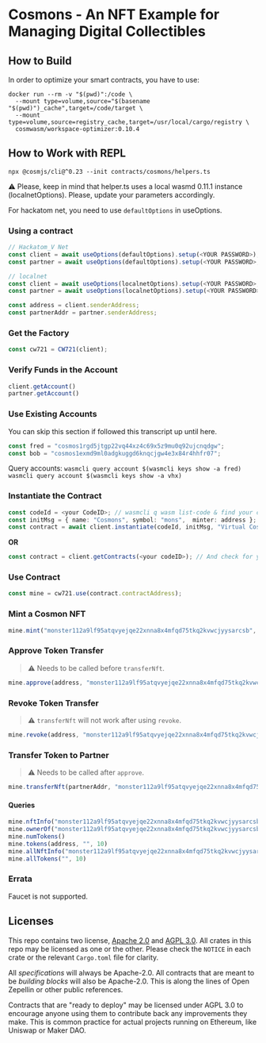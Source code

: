# Cosmons - An NFT Example for Managing Digital Collectibles

## How to Build

In order to optimize your smart contracts, you have to use:

```shell
docker run --rm -v "$(pwd)":/code \
  --mount type=volume,source="$(basename "$(pwd)")_cache",target=/code/target \
  --mount type=volume,source=registry_cache,target=/usr/local/cargo/registry \
  cosmwasm/workspace-optimizer:0.10.4
```

## How to Work with REPL

`npx @cosmjs/cli@^0.23 --init contracts/cosmons/helpers.ts`

:warning: Please, keep in mind that helper.ts uses a local wasmd 0.11.1 instance (localnetOptions). Please, update your parameters accordingly.

For hackatom net, you need to use `defaultOptions` in useOptions.

### Using a contract

```typescript
// Hackatom_V Net
const client = await useOptions(defaultOptions).setup(<YOUR PASSWORD>);
const partner = await useOptions(defaultOptions).setup(<YOUR PASSWORD>, "/Users/user/.hackatom2.key");

// localnet
const client = await useOptions(localnetOptions).setup(<YOUR PASSWORD>, "/Users/user/localnet.key");
const partner = await useOptions(localnetOptions).setup(<YOUR PASSWORD>, "/Users/user/localnet2.key");

const address = client.senderAddress;
const partnerAddr = partner.senderAddress;
```

### Get the Factory

```typescript
const cw721 = CW721(client);
```

### Verify Funds in the Account

```typescript
client.getAccount()
partner.getAccount()
```

### Use Existing Accounts

You can skip this section if followed this transcript up until here.

```typescript
const fred = "cosmos1rgd5jtgp22vq44xz4c69x5z9mu0q92ujcnqdgw";
const bob = "cosmos1exmd9ml0adgkuggd6knqcjgw4e3x84r4hhfr07";
```

Query accounts:
`wasmcli query account $(wasmcli keys show -a fred)`
`wasmcli query account $(wasmcli keys show -a vhx)`

### Instantiate the Contract

```typescript
const codeId = <your CodeID>; // wasmcli q wasm list-code & find your contract ID
const initMsg = { name: "Cosmons", symbol: "mons",  minter: address };
const contract = await client.instantiate(codeId, initMsg, "Virtual Cosmons 1");
```

**OR**

```typescript
const contract = client.getContracts(<your codeID>); // And check for your contractAddress
```

### Use Contract

```typescript
const mine = cw721.use(contract.contractAddress);
```

### Mint a Cosmon NFT

```typescript
mine.mint("monster112a9lf95atqvyejqe22xnna8x4mfqd75tkq2kvwcjyysarcsb", address, "Cosmos", "Minted Cosmon!");
```

### Approve Token Transfer

> :warning: Needs to be called before `transferNft`.

```typescript
mine.approve(address, "monster112a9lf95atqvyejqe22xnna8x4mfqd75tkq2kvwcjyysarcsb");
```

### Revoke Token Transfer

> :warning: `transferNft` will not work after using `revoke`.

```typescript
mine.revoke(address, "monster112a9lf95atqvyejqe22xnna8x4mfqd75tkq2kvwcjyysarcsb");
```

### Transfer Token to Partner

> :warning: Needs to be called after `approve`.

```typescript
mine.transferNft(partnerAddr, "monster112a9lf95atqvyejqe22xnna8x4mfqd75tkq2kvwcjyysarcsb");
```

#### Queries

```typescript
mine.nftInfo("monster112a9lf95atqvyejqe22xnna8x4mfqd75tkq2kvwcjyysarcsb")
mine.ownerOf("monster112a9lf95atqvyejqe22xnna8x4mfqd75tkq2kvwcjyysarcsb")
mine.numTokens()
mine.tokens(address, "", 10)
mine.allNftInfo("monster112a9lf95atqvyejqe22xnna8x4mfqd75tkq2kvwcjyysarcsb")
mine.allTokens("", 10)
```

### Errata

Faucet is not supported.

## Licenses

This repo contains two license, [Apache 2.0](./LICENSE-APACHE) and
[AGPL 3.0](./LICENSE-AGPL.md). All crates in this repo may be licensed
as one or the other. Please check the `NOTICE` in each crate or the 
relevant `Cargo.toml` file for clarity.

All *specifications* will always be Apache-2.0. All contracts that are
meant to be *building blocks* will also be Apache-2.0. This is along
the lines of Open Zepellin or other public references.

Contracts that are "ready to deploy" may be licensed under AGPL 3.0 to 
encourage anyone using them to contribute back any improvements they
make. This is common practice for actual projects running on Ethereum,
like Uniswap or Maker DAO.

